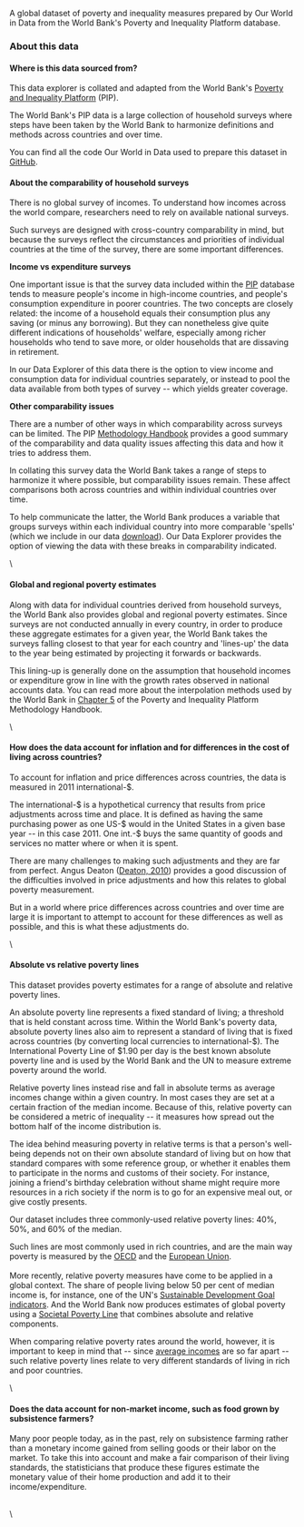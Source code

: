 A global dataset of poverty and inequality measures prepared by Our World in Data from the World Bank's Poverty and Inequality Platform database.

### About this data

#### Where is this data sourced from?

This data explorer is collated and adapted from the World Bank\'s [Poverty and Inequality Platform](https://pip.worldbank.org/home) (PIP).

The World Bank\'s PIP data is a large collection of household surveys where steps have been taken by the World Bank to harmonize definitions and methods across countries and over time.

You can find all the code Our World in Data used to prepare this dataset in [GitHub](https://github.com/owid/notebooks/tree/main/BetterDataDocs/JoeHasell/PIP).

#### About the comparability of household surveys

There is no global survey of incomes. To understand how incomes across the world compare, researchers need to rely on available national surveys.

Such surveys are designed with cross-country comparability in mind, but because the surveys reflect the circumstances and priorities of individual countries at the time of the survey, there are some important differences.

**Income vs expenditure surveys**

One important issue is that the survey data included within the [PIP](https://pip.worldbank.org/home) database tends to measure people\'s income in high-income countries, and people\'s consumption expenditure in poorer countries. The two concepts are closely related: the income of a household equals their consumption plus any saving (or minus any borrowing). But they can nonetheless give quite different indications of households\' welfare, especially among richer households who tend to save more, or older households that are dissaving in retirement.

In our Data Explorer of this data there is the option to view income and consumption data for individual countries separately, or instead to pool the data available from both types of survey -- which yields greater coverage.

**Other comparability issues**

There are a number of other ways in which comparability across surveys can be limited. The PIP [Methodology Handbook](https://worldbank.github.io/PIP-Methodology/index.html) provides a good summary of the comparability and data quality issues affecting this data and how it tries to address them.

In collating this survey data the World Bank takes a range of steps to harmonize it where possible, but comparability issues remain. These affect comparisons both across countries and within individual countries over time.

To help communicate the latter, the World Bank produces a variable that groups surveys within each individual country into more comparable \'spells\' (which we include in our data [download](https://joeh.fra1.digitaloceanspaces.com/PIP/PIP_data_public_download.zip)). Our Data Explorer provides the option of viewing the data with these breaks in comparability indicated. 

\

#### Global and regional poverty estimates

Along with data for individual countries derived from household surveys, the World Bank also provides global and regional poverty estimates. Since surveys are not conducted annually in every country, in order to produce these aggregate estimates for a given year, the World Bank takes the surveys falling closest to that year for each country and \'lines-up\' the data to the year being estimated by projecting it forwards or backwards.

This lining-up is generally done on the assumption that household incomes or expenditure grow in line with the growth rates observed in national accounts data. You can read more about the interpolation methods used by the World Bank in [Chapter 5](https://worldbank.github.io/PIP-Methodology/lineupestimates.html) of the Poverty and Inequality Platform Methodology Handbook.

\

#### How does the data account for inflation and for differences in the cost of living across countries?

To account for inflation and price differences across countries, the data is measured in 2011 international-\$.

The international-\$ is a hypothetical currency that results from price adjustments across time and place. It is defined as having the same purchasing power as one US-\$ would in the United States in a given base year -- in this case 2011. One int.-\$ buys the same quantity of goods and services no matter where or when it is spent.

There are many challenges to making such adjustments and they are far from perfect. Angus Deaton ([Deaton, 2010](https://rpds.princeton.edu/sites/g/files/toruqf1956/files/media/deaton_price_indexes_inequality_and_the_measurement_of_world_poverty_aer.pdf)) provides a good discussion of the difficulties involved in price adjustments and how this relates to global poverty measurement.

But in a world where price differences across countries and over time are large it is important to attempt to account for these differences as well as possible, and this is what these adjustments do.

\

#### Absolute vs relative poverty lines

This dataset provides poverty estimates for a range of absolute and relative poverty lines.

An absolute poverty line represents a fixed standard of living; a threshold that is held constant across time. Within the World Bank\'s poverty data, absolute poverty lines also aim to represent a standard of living that is fixed across countries (by converting local currencies to international-\$). The International Poverty Line of \$1.90 per day is the best known absolute poverty line and is used by the World Bank and the UN to measure extreme poverty around the world.

Relative poverty lines instead rise and fall in absolute terms as average incomes change within a given country. In most cases they are set at a certain fraction of the median income. Because of this, relative poverty can be considered a metric of inequality -- it measures how spread out the bottom half of the income distribution is.

The idea behind measuring poverty in relative terms is that a person\'s well-being depends not on their own absolute standard of living but on how that standard compares with some reference group, or whether it enables them to participate in the norms and customs of their society. For instance, joining a friend\'s birthday celebration without shame might require more resources in a rich society if the norm is to go for an expensive meal out, or give costly presents.

Our dataset includes three commonly-used relative poverty lines: 40%, 50%, and 60% of the median.

Such lines are most commonly used in rich countries, and are the main way poverty is measured by the [OECD](https://data.oecd.org/inequality/poverty-rate.htm) and the [European Union](https://ec.europa.eu/eurostat/statistics-explained/index.php?title=Glossary:At-risk-of-poverty_rate).\
\
More recently, relative poverty measures have come to be applied in a global context. The share of people living below 50 per cent of median income is, for instance, one of the UN\'s [Sustainable Development Goal indicators](https://sdg-tracker.org/inequality#10.2). And the World Bank now produces estimates of global poverty using a [Societal Poverty Line](https://datatopics.worldbank.org/world-development-indicators/stories/societal-poverty-a-global-measure-of-relative-poverty.html) that combines absolute and relative components.

When comparing relative poverty rates around the world, however, it is important to keep in mind that -- since [average incomes](https://ourworldindata.org/explorers/poverty-explorer?tab=map&facet=none&hideControls=false&Metric=Median&Poverty+line=%241.90+a+day&Household+survey+data+type=Show+data+from+both+income+and+expenditure+surveys&country=IND~MOZ~BRA~MDG~GHA) are so far apart -- such relative poverty lines relate to very different standards of living in rich and poor countries.

\

#### Does the data account for non-market income, such as food grown by subsistence farmers?

Many poor people today, as in the past, rely on subsistence farming rather than a monetary income gained from selling goods or their labor on the market. To take this into account and make a fair comparison of their living standards, the statisticians that produce these figures estimate the monetary value of their home production and add it to their income/expenditure.

\
\
